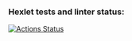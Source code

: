### Hexlet tests and linter status:
[![Actions Status](https://github.com/Kraxton/python-project-lvl1/workflows/hexlet-check/badge.svg)](https://github.com/Kraxton/python-project-lvl1/actions)